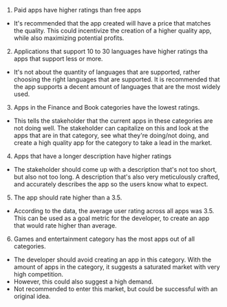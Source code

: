 1. Paid apps have higher ratings than free apps

  - It's recommended that the app created will have a price that matches the quality. This could incentivize the creation of a higher quality app, while also maximizing potential profits.

2. Applications that support 10 to 30 languages have higher ratings tha apps that support less or more.

  - It's not about the quantity of languages that are supported, rather choosing the right languages that are supported.
    It is recommended that the app supports a decent amount of languages that are the most widely used. 

3. Apps in the Finance and Book categories have the lowest ratings.

  - This tells the stakeholder that the current apps in these categories are not doing well.
    The stakeholder can capitalize on this and look at the apps that are in that category, see what they're doing/not doing, and create a high quality app for the category to take a lead in the market.

4. Apps that have a longer description have higher ratings

  - The stakeholder should come up with a description that's not too short, but also not too long. A description that's also very meticulously crafted, and accurately describes the app
    so the users know what to expect.

5. The app should rate higher than a 3.5.

  - According to the data, the average user rating across all apps was 3.5. This can be used as a goal metric for the developer, to create an app that would rate higher than average.

6. Games and entertainment category has the most apps out of all categories.

  - The developer should avoid creating an app in this category. With the amount of apps in the category, it suggests a saturated market with very high competition.
  - However, this could also suggest a high demand.
  - Not recommended to enter this market, but could be successful with an original idea.
